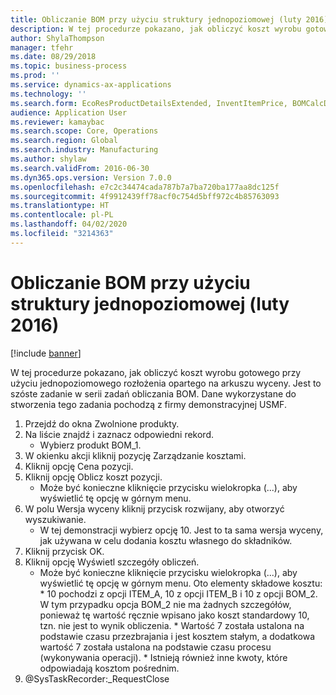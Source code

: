 ```yaml
---
title: Obliczanie BOM przy użyciu struktury jednopoziomowej (luty 2016)
description: W tej procedurze pokazano, jak obliczyć koszt wyrobu gotowego przy użyciu jednopoziomowego rozłożenia opartego na arkuszu wyceny.
author: ShylaThompson
manager: tfehr
ms.date: 08/29/2018
ms.topic: business-process
ms.prod: ''
ms.service: dynamics-ax-applications
ms.technology: ''
ms.search.form: EcoResProductDetailsExtended, InventItemPrice, BOMCalcDialog
audience: Application User
ms.reviewer: kamaybac
ms.search.scope: Core, Operations
ms.search.region: Global
ms.search.industry: Manufacturing
ms.author: shylaw
ms.search.validFrom: 2016-06-30
ms.dyn365.ops.version: Version 7.0.0
ms.openlocfilehash: e7c2c34474cada787b7a7ba720ba177aa8dc125f
ms.sourcegitcommit: 4f9912439ff78acf0c754d5bff972c4b85763093
ms.translationtype: HT
ms.contentlocale: pl-PL
ms.lasthandoff: 04/02/2020
ms.locfileid: "3214363"
---
```

# <a name="calculate-a-bom-by-using-a-single-level-structure-february-2016"></a>Obliczanie BOM przy użyciu struktury jednopoziomowej (luty 2016)

[!include [banner](../../includes/banner.md)]

W tej procedurze pokazano, jak obliczyć koszt wyrobu gotowego przy użyciu jednopoziomowego rozłożenia opartego na arkuszu wyceny. Jest to szóste zadanie w serii zadań obliczania BOM. Dane wykorzystane do stworzenia tego zadania pochodzą z firmy demonstracyjnej USMF.

1. Przejdź do okna Zwolnione produkty.
2. Na liście znajdź i zaznacz odpowiedni rekord.
    * Wybierz produkt BOM_1.  
3. W okienku akcji kliknij pozycję Zarządzanie kosztami.
4. Kliknij opcję Cena pozycji.
5. Kliknij opcję Oblicz koszt pozycji.
    * Może być konieczne kliknięcie przycisku wielokropka (...), aby wyświetlić tę opcję w górnym menu.  
6. W polu Wersja wyceny kliknij przycisk rozwijany, aby otworzyć wyszukiwanie.
    * W tej demonstracji wybierz opcję 10. Jest to ta sama wersja wyceny, jak używana w celu dodania kosztu własnego do składników.  
7. Kliknij przycisk OK.
8. Kliknij opcję Wyświetl szczegóły obliczeń.
    * Może być konieczne kliknięcie przycisku wielokropka (...), aby wyświetlić tę opcję w górnym menu.    Oto elementy składowe kosztu:  *   10 pochodzi z opcji ITEM_A, 10 z opcji ITEM_B i 10 z opcji BOM_2. W tym przypadku opcja BOM_2 nie ma żadnych szczegółów, ponieważ tę wartość ręcznie wpisano jako koszt standardowy 10, tzn. nie jest to wynik obliczenia.  *  Wartość 7 została ustalona na podstawie czasu przezbrajania i jest kosztem stałym, a dodatkowa wartość 7 została ustalona na podstawie czasu procesu (wykonywania operacji).  *   Istnieją również inne kwoty, które odpowiadają kosztom pośrednim.  
9. @SysTaskRecorder:_RequestClose

